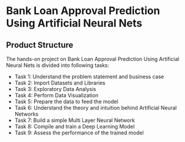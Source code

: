 # Bank Loan Approval Prediction Using Artificial Neural Nets

## Product Structure

The hands-on project on Bank Loan Approval Prediction Using Artificial Neural Nets is divided into following tasks:

- Task 1: Understand the problem statement and business case
- Task 2: Import Datasets and Libraries
- Task 3: Exploratory Data Analysis
- Task 4: Perform Data Visualization
- Task 5: Prepare the data to feed the model
- Task 6: Understand the theory and intuition behind Artificial Neural Networks
- Task 7: Build a simple Multi Layer Neural Network
- Task 8: Compile and train a Deep Learning Model
- Task 9: Assess the performance of the trained model
